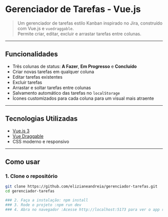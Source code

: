 # Gerenciador de Tarefas - Vue.js

> Um gerenciador de tarefas estilo Kanban inspirado no Jira, construído com Vue.js e `vuedraggable`.  
> Permite criar, editar, excluir e arrastar tarefas entre colunas.

---

##  Funcionalidades

- Três colunas de status: **A Fazer**, **Em Progresso** e **Concluído**  
- Criar novas tarefas em qualquer coluna  
- Editar tarefas existentes  
- Excluir tarefas  
- Arrastar e soltar tarefas entre colunas  
- Salvamento automático das tarefas no `localStorage`  
- Ícones customizados para cada coluna para um visual mais atraente  

---

##  Tecnologias Utilizadas

- [Vue.js 3](https://vuejs.org/)  
- [Vue Draggable](https://github.com/SortableJS/vue.draggable.next)  
- CSS moderno e responsivo  

---

##  Como usar

### 1. Clone o repositório

```bash
git clone https://github.com/elizianeandreia/gerenciador-tarefas.git
cd gerenciador-tarefas

### 2. Faça a instalação: npm install
### 3. Rode o projeto :npm run dev
### 4. Abra no navegador :Acesse http://localhost:5173 para ver o app rodando.



